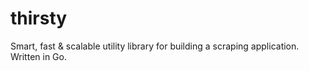 # thirsty
Smart, fast &amp; scalable utility library for building a scraping application. Written in Go.
